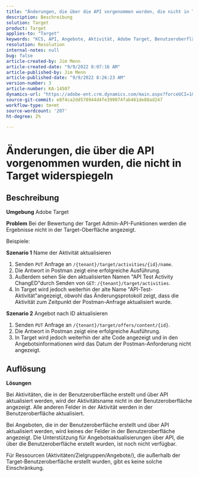 ```yaml
---
title: "Änderungen, die über die API vorgenommen wurden, die nicht in Target übernommen werden"
description: Beschreibung
solution: Target
product: Target
applies-to: "Target"
keywords: "KCS, API, Angebote, Aktivität, Adobe Target, Benutzeroberfläche, Änderungen"
resolution: Resolution
internal-notes: null
bug: false
article-created-by: Jim Menn
article-created-date: "9/9/2022 8:07:16 AM"
article-published-by: Jim Menn
article-published-date: "9/9/2022 8:26:23 AM"
version-number: 3
article-number: KA-14507
dynamics-url: "https://adobe-ent.crm.dynamics.com/main.aspx?forceUCI=1&pagetype=entityrecord&etn=knowledgearticle&id=ccc21268-1630-ed11-9db1-0022480866ad"
source-git-commit: e8f4ca2dd578944d4fe399074fab461de88ad247
workflow-type: tm+mt
source-wordcount: '207'
ht-degree: 2%

---
```


# Änderungen, die über die API vorgenommen wurden, die nicht in Target widerspiegeln

## Beschreibung


<b>Umgebung</b>
Adobe Target

<b>Problem</b>
Bei der Bewertung der Target Admin-API-Funktionen werden die Ergebnisse nicht in der Target-Oberfläche angezeigt.

Beispiele:

<b>Szenario 1</b>
Name der Aktivität aktualisieren

1. Senden `PUT` Anfrage an `/{tenant}/target/activities/{id}/name`.
2. Die Antwort in Postman zeigt eine erfolgreiche Ausführung.
3. Außerdem sehen Sie den aktualisierten Namen &quot;API Test Activity ChangED&quot;durch Senden von `GET`: `/{tenant}/target/activities`.
4. In Target wird jedoch weiterhin der alte Name &quot;API-Test-Aktivität&quot;angezeigt, obwohl das Änderungsprotokoll zeigt, dass die Aktivität zum Zeitpunkt der Postman-Anfrage aktualisiert wurde.


<b>Szenario 2</b>
Angebot nach ID aktualisieren

1. Senden `PUT` Anfrage an `/{tenant}/target/offers/content/{id}`.
2. Die Antwort in Postman zeigt eine erfolgreiche Ausführung.
3. In Target wird jedoch weiterhin der alte Code angezeigt und in den Angebotsinformationen wird das Datum der Postman-Anforderung nicht angezeigt.







## Auflösung


<b>Lösungen</b>

Bei Aktivitäten, die in der Benutzeroberfläche erstellt und über API aktualisiert werden, wird der Aktivitätsname nicht in der Benutzeroberfläche angezeigt. Alle anderen Felder in der Aktivität werden in der Benutzeroberfläche aktualisiert.

Bei Angeboten, die in der Benutzeroberfläche erstellt und über API aktualisiert werden, wird keines der Felder in der Benutzeroberfläche angezeigt. Die Unterstützung für Angebotsaktualisierungen über API, die über die Benutzeroberfläche erstellt wurden, ist noch nicht verfügbar.

Für Ressourcen (Aktivitäten/Zielgruppen/Angebote/), die außerhalb der Target-Benutzeroberfläche erstellt wurden, gibt es keine solche Einschränkung.


